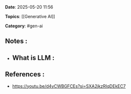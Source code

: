 **Date**: 2025-05-20 11:56

**Topics**: [[Generative AI]] 

**Category**: #gen-ai 

## Notes :

- What is LLM :
	- 


## References :

- https://youtu.be/d4yCWBGFCEs?si=SXA2jkzRIqDEkEC7